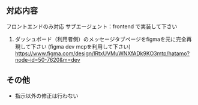 ## 対応内容

フロントエンドのみ対応
サブエージェント：frontend で実装して下さい

1. ダッシュボード（利用者側）のメッセージタブページをfigmaを元に完全再現して下さい (figma dev mcpを利用して下さい)
https://www.figma.com/design/lRtxUVMuWNXfADk9KO3mtp/hatamo?node-id=50-7620&m=dev

## その他
- 指示以外の修正は行わない